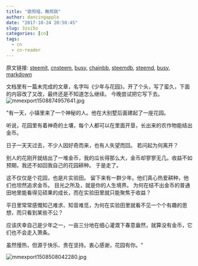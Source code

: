 ```yaml
---
title: "歌照唱，舞照跳"
author: dancingapple
date: "2017-10-24 20:50:45"
slug: 3zsi5o
categories: [cn]
tags: 
  - cn
  - cn-reader
---
```


原文链接: [steemit](https://steemit.com), [cnsteem](https://cnsteem.com), [busy](https://busy.org), [chainbb](https://chainbb.com), [steemdb](https://steemdb.com), [steemd](https://steemd.com), [busy](https://busy.org), [markdown](https://raw.githubusercontent.com/pzhaonet/steem_dancingapple/master/content/post/3zsi5o.md)

文档里有一篇未完成的文章，名字叫《少年与花园》。开了个头，写了蛮久，下面的内容改了又改，最终还是不知道怎么继续。
今晚尝试把它写下去。
![mmexport1508874957641.jpg](https://steemitimages.com/DQmTXeF2YvBEFjVPmFCkt8zhH8u3Jp5ey6suGW8oT4PULHE/mmexport1508874957641.jpg)

"有一天，小镇里来了一个神秘的人。他在大别墅后面建起了一座花园。

听说，花园里有着神奇的土壤，每个人都可以在里面开垦，长出来的农作物能结出金币。

日子一天天过去，不少人因好奇而来，也有人失望而回。
若问起为何离开？

别人的花刚开就结出了一堆金币，我的瓜长得那么大，金币却寥寥无几。收益不如预期，我还不如回我自己的花园耕种。
于是走了。

这不仅仅是个花园，也是片实验田。
留下来有一群少年。他们真心热爱耕种，他们也坦然追求金币。
目光之所及，就是你的人生境界。
为何在结不出金币的普通田地里能看得见硕果的成长，而在实验田里就只能聚焦于收益？

平日里常常感慨知己难求、知音难觅，为何在实验田里就看不见一个个有趣的思想，而只看到某些不公？

应该庆幸自己是少年之一，一亩三分地在细心灌溉下春意盎然，就算没有金币，它们也不会走入萧条。

虽然慢热，但源于快乐、贵在坚持。衷心感谢，花园有你。"

![mmexport1508508042280.jpg](https://steemitimages.com/DQmc1MFuy5shdytZVjPwcPT9yvSxbb7ugXYkULXd6ue4Ake/mmexport1508508042280.jpg)

